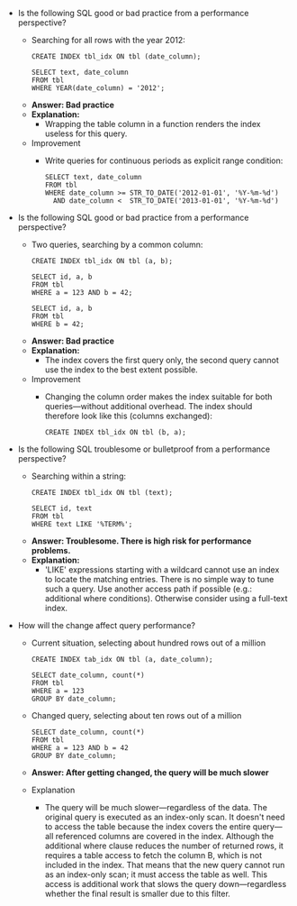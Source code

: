 - Is the following SQL good or bad practice from a performance perspective?
  - Searching for all rows with the year 2012:
    ```
    CREATE INDEX tbl_idx ON tbl (date_column);

    SELECT text, date_column
    FROM tbl
    WHERE YEAR(date_column) = '2012';
    ```
  - **Answer: Bad practice**
  - **Explanation:**
    - Wrapping the table column in a function renders the index useless for this query.
  - Improvement
    - Write queries for continuous periods as explicit range condition:
    
      ```
      SELECT text, date_column
      FROM tbl
      WHERE date_column >= STR_TO_DATE('2012-01-01', '%Y-%m-%d')
        AND date_column <  STR_TO_DATE('2013-01-01', '%Y-%m-%d')
      ```

- Is the following SQL good or bad practice from a performance perspective?
  - Two queries, searching by a common column:
    ```
    CREATE INDEX tbl_idx ON tbl (a, b);

    SELECT id, a, b
    FROM tbl
    WHERE a = 123 AND b = 42;

    SELECT id, a, b
    FROM tbl
    WHERE b = 42;
    ```
  - **Answer: Bad practice**
  - **Explanation:**
    - The index covers the first query only, the second query cannot use the index to the best extent possible.
  - Improvement
    - Changing the column order makes the index suitable for both queries—without additional overhead. The index should therefore look like this (columns exchanged):
    
      ```
      CREATE INDEX tbl_idx ON tbl (b, a);
      ```

- Is the following SQL troublesome or bulletproof from a performance perspective?
  - Searching within a string:
    ```
    CREATE INDEX tbl_idx ON tbl (text);

    SELECT id, text
    FROM tbl
    WHERE text LIKE '%TERM%';
    ```
  - **Answer: Troublesome. There is high risk for performance problems.**
  - **Explanation:**
    - 'LIKE' expressions starting with a wildcard cannot use an index to locate the matching entries. There is no simple way to tune such a query. Use another access path if possible (e.g.: additional where conditions). Otherwise consider using a full-text index.

- How will the change affect query performance?
  - Current situation, selecting about hundred rows out of a million
    ```
    CREATE INDEX tab_idx ON tbl (a, date_column);

    SELECT date_column, count(*)
    FROM tbl
    WHERE a = 123
    GROUP BY date_column;
    ```
  - Changed query, selecting about ten rows out of a million
  
    ```
    SELECT date_column, count(*)
    FROM tbl
    WHERE a = 123 AND b = 42
    GROUP BY date_column;
    ```
  - **Answer: After getting changed, the query will be much slower**
  - Explanation
    - The query will be much slower—regardless of the data. The original query is executed as an index-only scan. It doesn't need to access the table because the index covers the entire query—all referenced columns are covered in the index. Although the additional where clause reduces the number of returned rows, it requires a table access to fetch the column B, which is not included in the index. That means that the new query cannot run as an index-only scan; it must access the table as well. This access is additional work that slows the query down—regardless whether the final result is smaller due to this filter.


